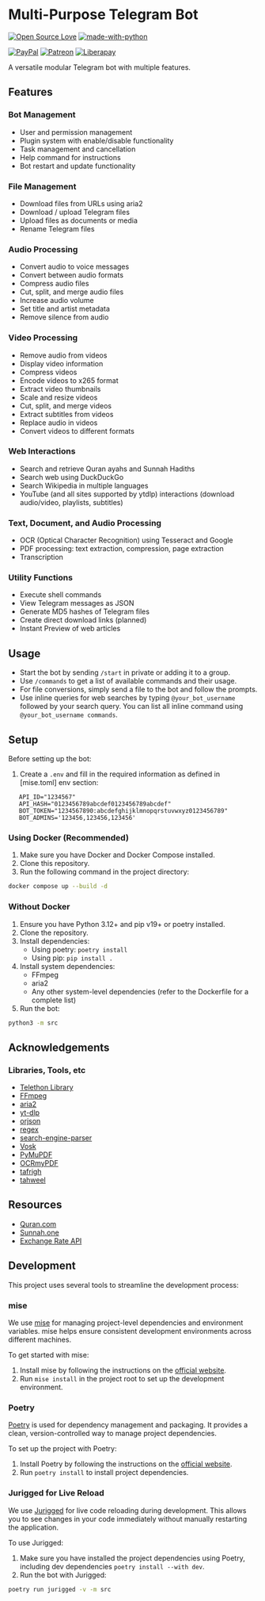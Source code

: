 # Multi-Purpose Telegram Bot

[![Open Source Love](https://badges.frapsoft.com/os/v1/open-source.png?v=103)](https://github.com/ellerbrock/open-source-badges/)
[![made-with-python](https://img.shields.io/badge/Made%20with-Python-1f425f.svg)](https://www.python.org/)

[![PayPal](https://img.shields.io/badge/PayPal-Donate-00457C?style=flat&labelColor=00457C&logo=PayPal&logoColor=white&link=https://www.paypal.me/yshalsager)](https://www.paypal.me/yshalsager)
[![Patreon](https://img.shields.io/badge/Patreon-Support-F96854?style=flat&labelColor=F96854&logo=Patreon&logoColor=white&link=https://www.patreon.com/XiaomiFirmwareUpdater)](https://www.patreon.com/XiaomiFirmwareUpdater)
[![Liberapay](https://img.shields.io/badge/Liberapay-Support-F6C915?style=flat&labelColor=F6C915&logo=Liberapay&logoColor=white&link=https://liberapay.com/yshalsager)](https://liberapay.com/yshalsager)

A versatile modular Telegram bot with multiple features.

## Features

### Bot Management

- User and permission management
- Plugin system with enable/disable functionality
- Task management and cancellation
- Help command for instructions
- Bot restart and update functionality

### File Management

- Download files from URLs using aria2
- Download / upload Telegram files
- Upload files as documents or media
- Rename Telegram files

### Audio Processing

- Convert audio to voice messages
- Convert between audio formats
- Compress audio files
- Cut, split, and merge audio files
- Increase audio volume
- Set title and artist metadata
- Remove silence from audio

### Video Processing

- Remove audio from videos
- Display video information
- Compress videos
- Encode videos to x265 format
- Extract video thumbnails
- Scale and resize videos
- Cut, split, and merge videos
- Extract subtitles from videos
- Replace audio in videos
- Convert videos to different formats

### Web Interactions

- Search and retrieve Quran ayahs and Sunnah Hadiths
- Search web using DuckDuckGo
- Search Wikipedia in multiple languages
- YouTube (and all sites supported by ytdlp) interactions (download audio/video, playlists, subtitles)

### Text, Document, and Audio Processing

- OCR (Optical Character Recognition) using Tesseract and Google
- PDF processing: text extraction, compression, page extraction
- Transcription

### Utility Functions

- Execute shell commands
- View Telegram messages as JSON
- Generate MD5 hashes of Telegram files
- Create direct download links (planned)
- Instant Preview of web articles

## Usage

- Start the bot by sending `/start` in private or adding it to a group.
- Use `/commands` to get a list of available commands and their usage.
- For file conversions, simply send a file to the bot and follow the prompts.
- Use inline queries for web searches by typing `@your_bot_username` followed by your search query. You can list all
  inline command using `@your_bot_username commands`.

## Setup

Before setting up the bot:

1. Create a `.env` and fill in the required information as defined in [mise.toml] env section:

```dotenv
   API_ID="1234567"
   API_HASH="0123456789abcdef0123456789abcdef"
   BOT_TOKEN="1234567890:abcdefghijklmnopqrstuvwxyz0123456789"
   BOT_ADMINS='123456,123456,123456'
```

### Using Docker (Recommended)

1. Make sure you have Docker and Docker Compose installed.
2. Clone this repository.
3. Run the following command in the project directory:

```bash
docker compose up --build -d
```

### Without Docker

1. Ensure you have Python 3.12+ and pip v19+ or poetry installed.
2. Clone the repository.
3. Install dependencies:
    - Using poetry: `poetry install`
    - Using pip: `pip install .`
4. Install system dependencies:
    - FFmpeg
    - aria2
    - Any other system-level dependencies (refer to the Dockerfile for a complete list)
5. Run the bot:

```bash
python3 -m src
```

## Acknowledgements

### Libraries, Tools, etc

- [Telethon Library](https://github.com/LonamiWebs/Telethon/)
- [FFmpeg](https://ffmpeg.org/)
- [aria2](https://aria2.github.io/)
- [yt-dlp](https://github.com/yt-dlp/yt-dlp)
- [orjson](https://github.com/ijl/orjson/)
- [regex](https://github.com/mrabarnett/mrab-regex)
- [search-engine-parser](https://github.com/bisohns/search-engine-parser)
- [Vosk](https://github.com/alphacep/vosk-api)
- [PyMuPDF](https://github.com/pymupdf/PyMuPDF)
- [OCRmyPDF](https://github.com/ocrmypdf/OCRmyPDF)
- [tafrigh](https://github.com/ieasybooks/tafrigh)
- [tahweel](https://github.com/ieasybooks/tahweel)

## Resources

- [Quran.com](https://quran.com/)
- [Sunnah.one](https://sunnah.one/)
- [Exchange Rate API](https://exchangerate-api.com/)

## Development

This project uses several tools to streamline the development process:

### mise

We use [mise](https://mise.jdx.dev/) for managing project-level dependencies and environment variables. mise helps
ensure consistent development environments across different machines.

To get started with mise:

1. Install mise by following the instructions on the [official website](https://mise.jdx.dev/).
2. Run `mise install` in the project root to set up the development environment.

### Poetry

[Poetry](https://python-poetry.org/) is used for dependency management and packaging. It provides a clean,
version-controlled way to manage project dependencies.

To set up the project with Poetry:

1. Install Poetry by following the instructions on the [official website](https://python-poetry.org/docs/#installation).
2. Run `poetry install` to install project dependencies.

### Jurigged for Live Reload

We use [Jurigged](https://github.com/breuleux/jurigged) for live code reloading during development. This allows you to
see changes in your code immediately without manually restarting the application.

To use Jurigged:

1. Make sure you have installed the project dependencies using Poetry, including dev
   dependencies `poetry install --with dev`.
2. Run the bot with Jurigged:

```bash
poetry run jurigged -v -m src
```
